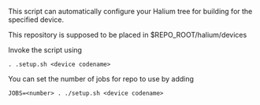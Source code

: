 This script can automatically configure your Halium tree for building for the specified device.

This repository is supposed to be placed in $REPO_ROOT/halium/devices

Invoke the script using

`. .setup.sh <device codename>`

You can set the number of jobs for repo to use by adding

`JOBS=<number> . ./setup.sh <device codename>`
